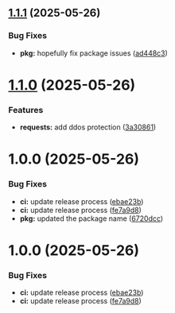 ## [1.1.1](https://github.com/Rihoj/DarkThroneApi/compare/v1.1.0...v1.1.1) (2025-05-26)


### Bug Fixes

* **pkg:** hopefully fix package issues ([ad448c3](https://github.com/Rihoj/DarkThroneApi/commit/ad448c3d383994a3a5c76755951819040f7384e3))

# [1.1.0](https://github.com/Rihoj/DarkThroneApi/compare/v1.0.0...v1.1.0) (2025-05-26)


### Features

* **requests:** add ddos protection ([3a30861](https://github.com/Rihoj/DarkThroneApi/commit/3a30861d67f18dd6105e1f7177726b43bbcddb59))

# 1.0.0 (2025-05-26)


### Bug Fixes

* **ci:** update release process ([ebae23b](https://github.com/Rihoj/DarkThroneApi/commit/ebae23bc08e4b07a47693ee9c4859740b363904a))
* **ci:** update release process ([fe7a9d8](https://github.com/Rihoj/DarkThroneApi/commit/fe7a9d8ca5bde807ae3bcba914dd5d57b5acbe08))
* **pkg:** updated the package name ([6720dcc](https://github.com/Rihoj/DarkThroneApi/commit/6720dccf2a0aba3ca28dee55f21cee2b0bf6d846))

# 1.0.0 (2025-05-26)


### Bug Fixes

* **ci:** update release process ([ebae23b](https://github.com/Rihoj/DarkThroneApi/commit/ebae23bc08e4b07a47693ee9c4859740b363904a))
* **ci:** update release process ([fe7a9d8](https://github.com/Rihoj/DarkThroneApi/commit/fe7a9d8ca5bde807ae3bcba914dd5d57b5acbe08))
